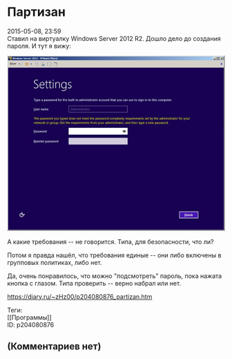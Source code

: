 Партизан
========

  
2015-05-08, 23:59  
 Ставил на виртуалку Windows Server 2012 R2. Дошло дело до создания пароля. И тут я вижу:   
   
   [![](pics/vmvMl5al.png)](http://i.imgur.com/vmvMl5a.png)     
   
 А какие требования -- не говорится. Типа, для безопасности, что ли?   
   
 Потом я правда нашёл, что требования единые -- они либо включены в групповых политиках, либо нет.   
   
 Да, очень понравилось, что можно "подсмотреть" пароль, пока нажата кнопка с глазом. Типа проверить -- верно набрал или нет.   
  
<https://diary.ru/~zHz00/p204080876_partizan.htm>  
  
Теги:  
[[Программы]]  
ID: p204080876  


(Комментариев нет)
------------------